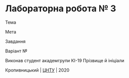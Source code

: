 ﻿# Лабораторна робота № 3

Тема

Мета

Завдання

Варіант №

Виконав студент академгрупи КІ-19 Прізвище й ініціали

Кропивницький | <a href="http://www.kntu.kr.ua/">ЦНТУ</a> | 2020
